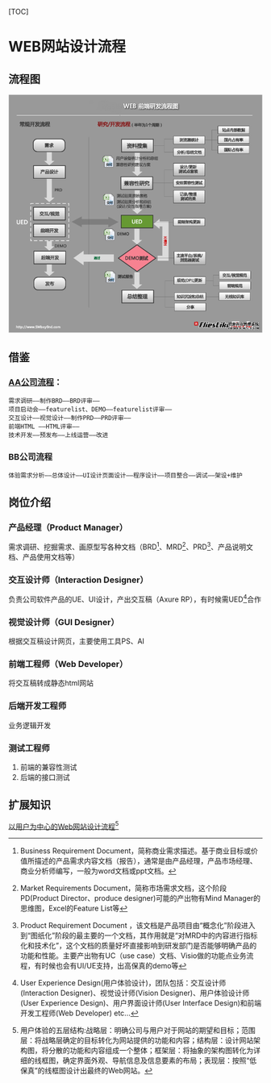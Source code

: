 [TOC]
# WEB网站设计流程

## 流程图


![流程图](img/webflow.png)

## 借鉴


### [AA公司流程](http://www.yixieshi.com/ucd/3729.html)：

	需求调研——制作BRD——BRD评审——
	项目启动会——featurelist、DEMO——featurelist评审——
	交互设计——视觉设计——制作PRD——PRD评审——
	前端HTML ——HTML评审——
	技术开发——预发布——上线运营——改进

### BB公司流程

	体验需求分析——总体设计——UI设计页面设计——程序设计——项目整合——调试——架设+维护

## 岗位介绍

### 产品经理（Product Manager）
需求调研、挖掘需求、画原型写各种文档（BRD[^BRD]、MRD[^MRD]、PRD[^PRD]、产品说明文档、产品使用文档等）

### 交互设计师（Interaction Designer）
负责公司软件产品的UE、UI设计，产出交互稿（Axure RP），有时候需UED[^UED]合作

### 视觉设计师（GUI Designer）
根据交互稿设计网页，主要使用工具PS、AI 

### 前端工程师（Web Developer）
将交互稿转成静态html网站

### 后端开发工程师
业务逻辑开发

### 测试工程师

1. 前端的兼容性测试
2. 后端的接口测试

## 扩展知识

[以用户为中心的Web网站设计流程](http://www.woshipm.com/pmd/17781.html)[^YHTY]



[^BRD]: Business Requirement Document，简称商业需求描述。基于商业目标或价值所描述的产品需求内容文档（报告），通常是由产品经理，产品市场经理、商业分析师编写，一般为word文档或ppt文档。

[^MRD]: Market Requirements Document，简称市场需求文档，这个阶段PD(Product Director、produce designer)可能的产出物有Mind Manager的思维图，Excel的Feature List等

[^PRD]: Product Requirement Document ，该文档是产品项目由“概念化”阶段进入到“图纸化”阶段的最主要的一个文档，其作用就是“对MRD中的内容进行指标化和技术化”，这个文档的质量好坏直接影响到研发部门是否能够明确产品的功能和性能。主要产出物有UC（use case）文档、Visio做的功能点业务流程，有时候也会有UI/UE支持，出高保真的demo等

[^UED]: User Experience Design(用户体验设计)，团队包括：交互设计师(Interaction Designer)、视觉设计师(Vision Designer)、用户体验设计师(User Experience Design)、用户界面设计师(User Interface Design)和前端开发工程师(Web Developer) etc...

[^YHTY]: 用户体验的五层结构:战略层：明确公司与用户对于网站的期望和目标；范围层：将战略层确定的目标转化为网站提供的功能和内容；结构层：设计网站架构图，将分散的功能和内容组成一个整体；框架层：将抽象的架构图转化为详细的线框图，确定界面外观、导航信息及信息要素的布局；表现层：按照“低保真”的线框图设计出最终的Web网站。



